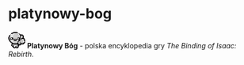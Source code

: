 # platynowy-bog

![Platinum God](src/assets/platinum-god.png) **Platynowy Bóg** - polska encyklopedia gry _The Binding of Isaac: Rebirth_.
